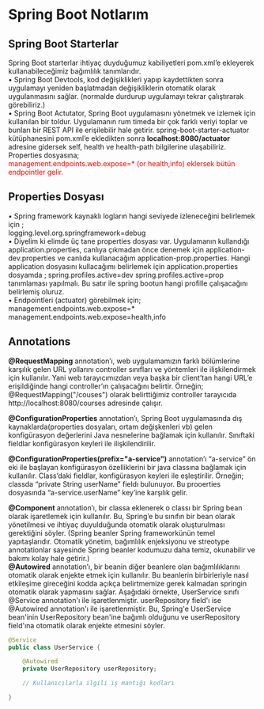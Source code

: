 # Spring Boot Notlarım

## Spring Boot Starterlar 
Spring Boot starterlar  ihtiyaç duyduğumuz kabiliyetleri pom.xml’e ekleyerek kullanabileceğimiz bağımlılık tanımlarıdır.   
•	 Spring Boot Devtools, kod değişiklikleri yapıp kaydettikten sonra uygulamayı yeniden başlatmadan değişikliklerin otomatik olarak uygulanmasını sağlar. (normalde durdurup uygulamayı tekrar çalıştırarak görebiliriz.)  
•	 Spring Boot Actutator, Spring Boot uygulamasını yönetmek ve izlemek için kullanılan bir toldur. Uygulamanın rum timeda bir çok farklı veriyi toplar ve bunları bir REST API ile erişilebilir hale getirir. spring-boot-starter-actuator kütüphanesini pom.xml’e ekledikten sonra **localhost:8080/actuator** adresine gidersek  self, health ve health-path bilgilerine ulaşabiliriz. Properties dosyasına;       
				<span style="color: #ff0000;">management.endpoints.web.expose=* (or health,info) <span>
eklersek bütün endpointler gelir. 

## Properties Dosyası 
•	Spring framework kaynaklı logların hangi seviyede izleneceğini belirlemek için ;    
logging.level.org.springframework=debug  
•	Diyelim ki elimde üç tane properties  dosyası var. Uygulamanın kullandığı application.properties, canlıya çıkmadan önce denemek için application-dev.properties ve canlıda kullanacağım application-prop.properties. Hangi application dosyasını kullacağımı belirlemek için  application.properties dosyamda ;
				spring.profiles.active=dev
				spring.profiles.active=prop
tanımlaması yapılmalı. Bu satır ile spring bootun hangi profille çalışacağını belirlemiş oluruz.   
•	Endpointleri (actuator) görebilmek için;  
				management.endpoints.web.expose=*
				management.endpoints.web.expose=health,info

## Annotations

**@RequestMapping** annotation’ı, web uygulamamızın farklı bölümlerine karşılık gelen URL yollarını controller sınıfları ve yöntemleri ile ilişkilendirmek için kullanılır. Yani web tarayıcımızdan veya başka bir client’tan hangi URL’e erişildiğinde hangi controller’ın çalışacağını belirtir. Örneğin; @RequestMapping("/couses") olarak belirttiğimiz controller tarayıcıda  http://localhost:8080/courses adresinde çalışır.   

**@ConfigurationProperties** annotation’ı, Spring Boot uygulamasında dış kaynaklarda(properties dosyaları, ortam değişkenleri vb) gelen konfigürasyon değerlerini Java nesnelerine bağlamak için kullanılır. Sınıftaki fieldlar konfigürasyon keyleri ile ilişkilendirilir.   

**@ConfigurationProperties(prefix="a-service")** annotation’ı “a-service” ön eki ile başlayan konfigürasyon özelliklerini bir java classına bağlamak için kullanılır. Class’daki fieldlar, konfigürasyon keyleri ile eşleştirilir. Örneğin; classda “private String userName” fieldı bulunuyor. Bu prooerties dosyasında “a-service.userName” key’ine karşılık gelir.   

**@Component** annotation’ı, bir classa eklenerek o classı bir Spring bean olarak işaretlemek için kullanılır. Bu, Spring’e bu sınıfın bir bean olarak yönetilmesi ve ihtiyaç duyulduğunda otomatik olarak oluşturulması gerektiğini söyler. (Spring beanler Spring frameworkünün temel yapıtaşlarıdır. Otomatik yönetim, bağımlılık enjeksiyonu ve streotype annotationlar sayesinde Spring beanler kodumuzu daha temiz, okunabilir ve bakımı kolay hale getirir.)      
**@Autowired** annotation’ı, bir beanin diğer beanlere olan bağımlılıklarını otomatik olarak enjekte etmek için kullanılır. Bu beanlerin birbirleriyle nasıl etkileşime gireceğini kodda açıkça belirtmemize gerek kalmadan springin otomatik olarak yapmasını sağlar. Aşağıdaki örnekte, UserService sınıfı @Service annotation'ı ile işaretlenmiştir. userRepository field'ı ise @Autowired annotation'ı ile işaretlenmiştir. Bu, Spring'e UserService bean'inin UserRepository bean'ine bağımlı olduğunu ve userRepository field'ına otomatik olarak enjekte etmesini söyler.  
```java
@Service
public class UserService {

    @Autowired
    private UserRepository userRepository;

    // Kullanıcılarla ilgili iş mantığı kodları

}
```
